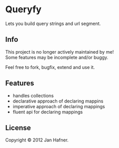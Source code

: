 # Queryfy

Lets you build query strings and url segment. 

## Info

This project is no longer actively maintained by me!  
Some features may be incomplete and/or buggy.  

Feel free to fork, bugfix, extend and use it.

## Features

+ handles collections
+ declarative approach of declaring mappins
+ imperative approach of declaring mappings
+ fluent api for declaring mappings

## License

Copyright &copy; 2012 Jan Hafner.